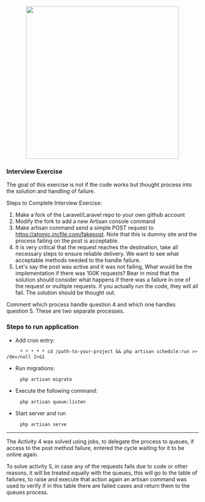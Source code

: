 <p align="center"><img src="https://res.cloudinary.com/dtfbvvkyp/image/upload/v1566331377/laravel-logolockup-cmyk-red.svg" width="400"></p>

### Interview Exercise

The goal of this exercise is not if the code works but thought process into the solution and handling of failure.   

Steps to Complete Interview Exercise:
1. Make a fork of the Laravel/Laravel repo to your own github account
2. Modify the fork to add a new Artisan console command
3. Make artisan command send a simple POST request to https://atomic.incfile.com/fakepost. Note that this is dummy site and the process failing on the post is acceptable.
4. It is very critical that the request reaches the destination, take all necessary steps to ensure reliable delivery. We want to see what acceptable methods needed to the handle failure.
5. Let's say the post was active and it was not failing, What would be the implementation if there was 100K requests? Bear in mind that the solution should consider what happens if there was a failure in one of the request or multiple requests. if you actually run the code, they will all fail. The solution should be thought out.

Comment which process handle question 4 and which one handles question 5. These are two separate processes.

### Steps to run application

- Add cron entry:

```
     * * * * * cd /path-to-your-project && php artisan schedule:run >> /dev/null 2>&1
```
- Run migrations:
```
     php artisan migrate
```

- Execute the following command:

```
     php artisan queue:listen
```

- Start server and run

```
     php artisan serve
```


* * *


The Activity 4 was solved using jobs, to delegate the process to queues, if access to the post method failure, entered the cycle waiting for it to be online again.


To solve activity 5, in case any of the requests fails due to code or other reasons, it will be treated equally with the queues, this will go to the table of failures, to raise and execute that action again an artisan command was used to verify if in this table there are failed cases and return them to the queues process.

